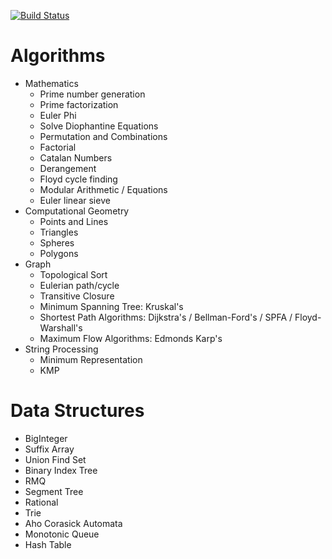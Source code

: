 [![Build Status](https://travis-ci.org/Ra1nWarden/Algorithms_And_Data_Structures.svg?branch=master)](https://travis-ci.org/Ra1nWarden/Algorithms_And_Data_Structures)
# Algorithms
- Mathematics
  - Prime number generation
  - Prime factorization
  - Euler Phi
  - Solve Diophantine Equations
  - Permutation and Combinations
  - Factorial
  - Catalan Numbers
  - Derangement
  - Floyd cycle finding
  - Modular Arithmetic / Equations
  - Euler linear sieve
- Computational Geometry
  - Points and Lines
  - Triangles
  - Spheres
  - Polygons
- Graph
  - Topological Sort
  - Eulerian path/cycle
  - Transitive Closure
  - Minimum Spanning Tree: Kruskal's
  - Shortest Path Algorithms: Dijkstra's / Bellman-Ford's / SPFA / Floyd-Warshall's
  - Maximum Flow Algorithms: Edmonds Karp's
- String Processing
  - Minimum Representation
  - KMP

# Data Structures
- BigInteger
- Suffix Array
- Union Find Set
- Binary Index Tree
- RMQ
- Segment Tree
- Rational
- Trie
- Aho Corasick Automata
- Monotonic Queue
- Hash Table
